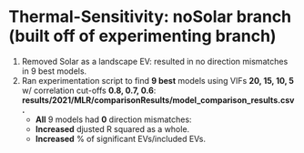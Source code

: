 # Thermal-Sensitivity: noSolar branch (built off of experimenting branch)
1) Removed Solar as a landscape EV: resulted in no direction mismatches in 9 best models.
2) Ran experimentation script to find **9 best** models using VIFs **20, 15, 10, 5** w/ correlation cut-offs **0.8, 0.7, 0.6**: **results/2021/MLR/comparisonResults/model_comparison_results.csv.**
   * **All** 9 models had **0** direction mismatches:
   * **Increased** djusted R squared as a whole.
   * **Increased** % of significant EVs/included EVs.
